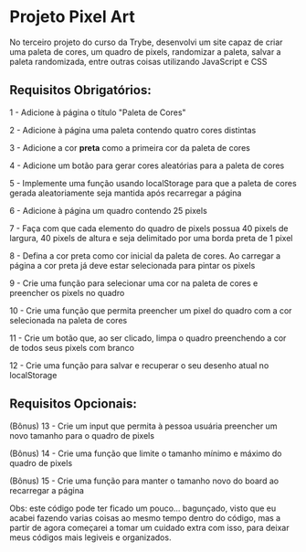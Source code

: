 # Projeto Pixel Art

No terceiro projeto do curso da Trybe, desenvolvi um site capaz de criar uma paleta de cores, um quadro de pixels, randomizar a paleta, salvar a paleta randomizada, entre outras coisas utilizando JavaScript e CSS

## Requisitos Obrigatórios:

1 - Adicione à página o título "Paleta de Cores"

2 - Adicione à página uma paleta contendo quatro cores distintas

3 - Adicione a cor **preta** como a primeira cor da paleta de cores

4 - Adicione um botão para gerar cores aleatórias para a paleta de cores

5 - Implemente uma função usando localStorage para que a paleta de cores gerada aleatoriamente seja mantida após recarregar a página

6 - Adicione à página um quadro contendo 25 pixels

7 - Faça com que cada elemento do quadro de pixels possua 40 pixels de largura, 40 pixels de altura e seja delimitado por uma borda preta de 1 pixel

8 - Defina a cor preta como cor inicial da paleta de cores. Ao carregar a página a cor preta já deve estar selecionada para pintar os pixels

9 - Crie uma função para selecionar uma cor na paleta de cores e preencher os pixels no quadro

10 - Crie uma função que permita preencher um pixel do quadro com a cor selecionada na paleta de cores

11 - Crie um botão que, ao ser clicado, limpa o quadro preenchendo a cor de todos seus pixels com branco

12 - Crie uma função para salvar e recuperar o seu desenho atual no localStorage

## Requisitos Opcionais:

(Bônus) 13 - Crie um input que permita à pessoa usuária preencher um novo tamanho para o quadro de pixels

(Bônus) 14 - Crie uma função que limite o tamanho mínimo e máximo do quadro de pixels

(Bônus) 15 - Crie uma função para manter o tamanho novo do board ao recarregar a página


Obs: este código pode ter ficado um pouco... bagunçado, visto que eu acabei fazendo varias coisas ao mesmo tempo dentro do código, mas a partir de agora começarei a tomar um cuidado extra com isso, para deixar meus códigos mais legiveis e organizados.